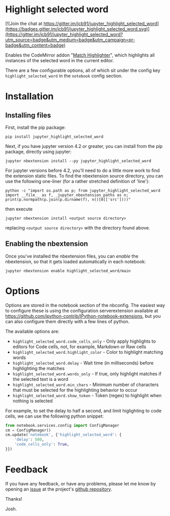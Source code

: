 Highlight selected word
=======================

[![Join the chat at https://gitter.im/jcb91/jupyter_highlight_selected_word](https://badges.gitter.im/jcb91/jupyter_highlight_selected_word.svg)](https://gitter.im/jcb91/jupyter_highlight_selected_word?utm_source=badge&utm_medium=badge&utm_campaign=pr-badge&utm_content=badge)

Enables the CodeMirror addon "[Match Highlighter]", which highlights all
instances of the selected word in the current editor.

[Match Highlighter]: https://codemirror.net/demo/matchhighlighter.html

There are a few configurable options, all of which sit under the config key
`highlight_selected_word` in the `notebook` config section.


Installation
============


Installing files
----------------

First, install the pip package:

```
pip install jupyter_highlight_selected_word
```

Next, if you have jupyter version 4.2 or greater, you can install from the pip
package, directly using jupyter:

```
jupyter nbextension install --py jupyter_highlight_selected_word
```

For jupyter versions before 4.2, you'll need to do a little more work to find
the extension static files. To find the nbextension source directory, you can
use the following one-liner (for a rather stretched definition of 'line'):

```
python -c "import os.path as p; from jupyter_highlight_selected_word import __file__ as f, _jupyter_nbextension_paths as n; print(p.normpath(p.join(p.dirname(f), n()[0]['src'])))"
```

then execute

```
jupyter nbextension install <output source directory>
```

replacing `<output source directory>` with the directory found above.


Enabling the nbextension
------------------------

Once you've installed the nbextension files, you can _enable_ the nbextension,
so that it gets loaded automatically in each notebook:

```
jupyter nbextension enable highlight_selected_word/main
```


Options
=======

Options are stored in the notebook section of the nbconfig.
The easiest way to configure these is using the configuration serverextension
available at https://github.com/ipython-contrib/IPython-notebook-extensions,
but you can also configure them directly with a few lines of python.

The available options are:

* `highlight_selected_word.code_cells_only` - Only apply highlights to editors
  for Code cells, not, for example, Markdown or Raw cells
* `highlight_selected_word.highlight_color` - Color to highlight matching words
* `highlight_selected_word.delay` - Wait time (in milliseconds) before
  highlighting the matches
* `highlight_selected_word.words_only` - If true, only highlight matches if the
  selected text is a word
* `highlight_selected_word.min_chars` - Minimum number of characters that must
  be selected for the highlighting behavior to occur
* `highlight_selected_word.show_token` - Token (regex) to highlight when
  nothing is selected

For example, to set the delay to half a second, and limit higlighting to code
cells, we can use the following python snippet:

```python
from notebook.services.config import ConfigManager
cm = ConfigManager()
cm.update('notebook', {'highlight_selected_word': {
    'delay': 500,
    'code_cells_only': True,
}})
```


Feedback
========

If you have any feedback, or have any problems, please let me know by opening
an [issue] at the project's [github repository].

[issue]: https://github.com/jcb91/jupyter_highlight_selected_word/issues
[github repository]: https://github.com/jcb91/jupyter_highlight_selected_word

Thanks!

Josh.
